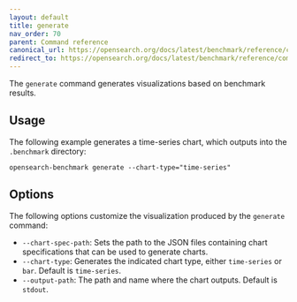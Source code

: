 ```yaml
---
layout: default
title: generate
nav_order: 70
parent: Command reference
canonical_url: https://opensearch.org/docs/latest/benchmark/reference/commands/command-flags/
redirect_to: https://opensearch.org/docs/latest/benchmark/reference/commands/command-flags/
---
```


The `generate` command generates visualizations based on benchmark results. 

## Usage

The following example generates a time-series chart, which outputs into the `.benchmark` directory: 

```
opensearch-benchmark generate --chart-type="time-series" 
```

## Options

The following options customize the visualization produced by the `generate` command: 

- `--chart-spec-path`: Sets the path to the JSON files containing chart specifications that can be used to generate charts.
- `--chart-type`: Generates the indicated chart type, either `time-series` or `bar`. Default is `time-series`.
- `--output-path`: The path and name where the chart outputs. Default is `stdout`. 
